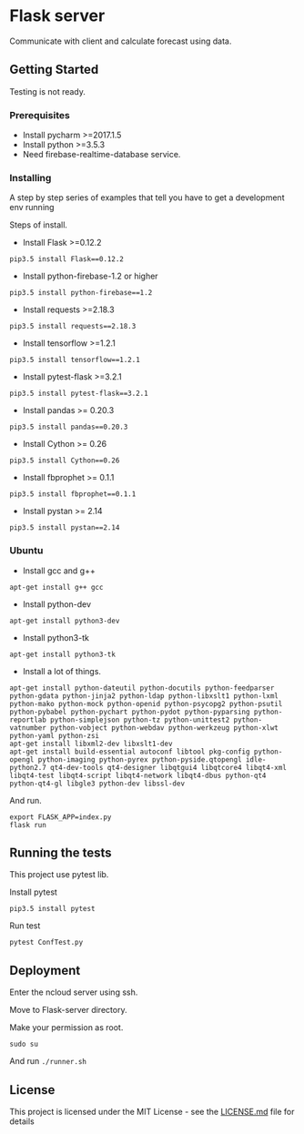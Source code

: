 # Flask server

Communicate with client and calculate forecast using data.

## Getting Started

Testing is not ready.

### Prerequisites

- Install pycharm >=2017.1.5
- Install python >=3.5.3
- Need firebase-realtime-database service.

### Installing

A step by step series of examples that tell you have to get a development env running

Steps of install.

- Install Flask >=0.12.2
```
pip3.5 install Flask==0.12.2
```

- Install python-firebase-1.2 or higher
```
pip3.5 install python-firebase==1.2
```

- Install requests >=2.18.3
```
pip3.5 install requests==2.18.3
```

- Install tensorflow >=1.2.1
```
pip3.5 install tensorflow==1.2.1
```

- Install pytest-flask >=3.2.1
```
pip3.5 install pytest-flask==3.2.1
```

- Install pandas >= 0.20.3
```
pip3.5 install pandas==0.20.3
```

- Install Cython >= 0.26
```
pip3.5 install Cython==0.26
```

- Install fbprophet >= 0.1.1
```
pip3.5 install fbprophet==0.1.1
```

- Install pystan >= 2.14
```
pip3.5 install pystan==2.14
```

### Ubuntu

- Install gcc and g++
```
apt-get install g++ gcc
```

- Install python-dev
```
apt-get install python3-dev 
```

- Install python3-tk

```
apt-get install python3-tk
```

- Install a lot of things.
```
apt-get install python-dateutil python-docutils python-feedparser python-gdata python-jinja2 python-ldap python-libxslt1 python-lxml python-mako python-mock python-openid python-psycopg2 python-psutil python-pybabel python-pychart python-pydot python-pyparsing python-reportlab python-simplejson python-tz python-unittest2 python-vatnumber python-vobject python-webdav python-werkzeug python-xlwt python-yaml python-zsi
apt-get install libxml2-dev libxslt1-dev
apt-get install build-essential autoconf libtool pkg-config python-opengl python-imaging python-pyrex python-pyside.qtopengl idle-python2.7 qt4-dev-tools qt4-designer libqtgui4 libqtcore4 libqt4-xml libqt4-test libqt4-script libqt4-network libqt4-dbus python-qt4 python-qt4-gl libgle3 python-dev libssl-dev
```

And run.

```
export FLASK_APP=index.py
flask run
```

## Running the tests

This project use pytest lib.

Install pytest
```
pip3.5 install pytest
```

Run test
```
pytest ConfTest.py
```

## Deployment

Enter the ncloud server using ssh.

Move to Flask-server directory.

Make your permission as root.
```
sudo su
```

And run `./runner.sh`

## License

This project is licensed under the MIT License - see the [LICENSE.md](LICENSE) file for details
